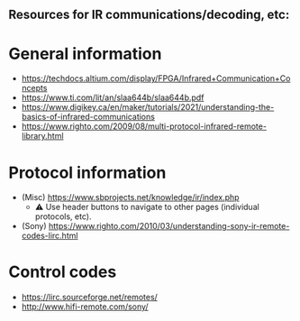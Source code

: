 ## Resources for IR communications/decoding, etc:

# General information
<!----------------------------------------------------------------------------->
- <https://techdocs.altium.com/display/FPGA/Infrared+Communication+Concepts>
- <https://www.ti.com/lit/an/slaa644b/slaa644b.pdf>
- <https://www.digikey.ca/en/maker/tutorials/2021/understanding-the-basics-of-infrared-communications>
- <https://www.righto.com/2009/08/multi-protocol-infrared-remote-library.html>

# Protocol information
<!----------------------------------------------------------------------------->
- (Misc) <https://www.sbprojects.net/knowledge/ir/index.php>
  - ⚠️ Use header buttons to navigate to other pages (individual protocols, etc).
- (Sony) <https://www.righto.com/2010/03/understanding-sony-ir-remote-codes-lirc.html>

# Control codes
<!----------------------------------------------------------------------------->
- <https://lirc.sourceforge.net/remotes/>
- <http://www.hifi-remote.com/sony/>
